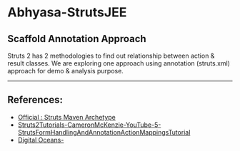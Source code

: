 # Abhyasa-StrutsJEE

## Scaffold Annotation Approach

Struts 2 has 2 methodologies to find out relationship between action & result classes. We are exploring one approach using annotation (struts.xml) approach for demo & analysis purpose.


--------
## References:
* [Official : Struts Maven Archetype](https://struts.apache.org/maven-archetypes/)
* [Struts2Tutorials-CameronMcKenzie-YouTube-5-StrutsFormHandlingAndAnnotationActionMappingsTutorial](https://www.youtube.com/watch?v=76UAMZQaEWs)
* [Digital Oceans-](https://www.digitalocean.com/community/tutorials/struts-2-hello-world-example-with-annotations-and-without-struts-xml-file)